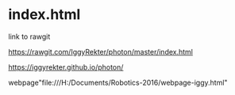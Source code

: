 # index.html



link to rawgit

https://rawgit.com/IggyRekter/photon/master/index.html

https://iggyrekter.github.io/photon/

webpage"file:///H:/Documents/Robotics-2016/webpage-iggy.html"
